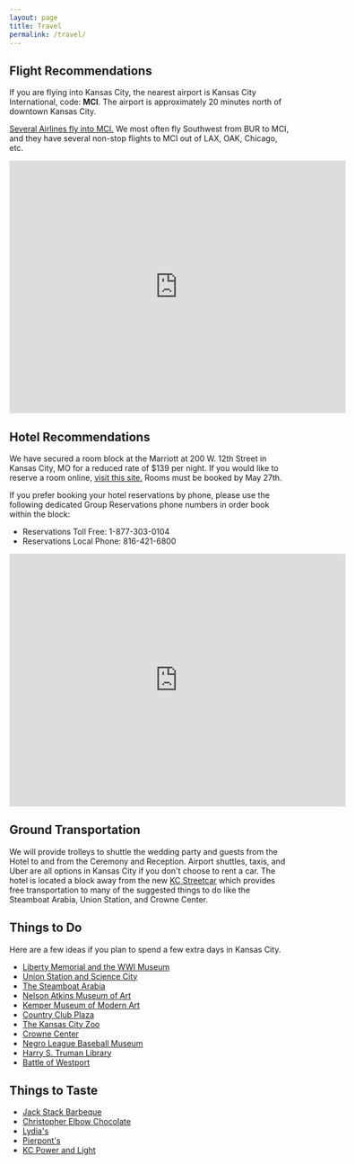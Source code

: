 ```yaml
---
layout: page
title: Travel
permalink: /travel/
---
```


## Flight Recommendations

If you are flying into Kansas City, the nearest airport is Kansas City International, code: **MCI**. The airport is approximately 20 minutes north of downtown Kansas City.

[Several Airlines fly into MCI.](http://www.flykci.com/flight-information/airlines-at-kci/) We most often fly Southwest from BUR to MCI, and they have several non-stop flights to MCI out of LAX, OAK, Chicago, etc.

<iframe src="https://www.google.com/maps/embed?pb=!1m28!1m12!1m3!1d98935.51675000793!2d-94.70854458260976!3d39.203472129492916!2m3!1f0!2f0!3f0!3m2!1i1024!2i768!4f13.1!4m13!3e6!4m5!1s0x87c05e0888e68799%3A0xc3cdd0195d2edaa0!2sKansas+City+International+Airport%2C+Kansas+City%2C+MO+64153%2C+United+States!3m2!1d39.3006427!2d-94.7125937!4m5!1s0x87c0f05c3a99cf1b%3A0x9ccdfaf81d70a39b!2sKansas+City+Marriott+Downtown%2C+West+12th+Street%2C+KCMO%2C+MO!3m2!1d39.100218999999996!2d-94.586304!5e0!3m2!1sen!2sus!4v1457330442453" width="600" height="450" frameborder="0" style="border:0" allowfullscreen></iframe>

## Hotel Recommendations

We have secured a room block at the Marriott at 200 W. 12th Street in Kansas City, MO for a reduced rate of $139 per night. If you would like to reserve a room online, [visit this site.](https://resweb.passkey.com/Resweb.do?mode=welcome_ei_new&eventID=14768875) Rooms must be booked by May 27th. 

If you prefer booking your hotel reservations by phone, please use the following dedicated Group Reservations phone numbers in order book within the block:

- Reservations Toll Free: 1-877-303-0104
- Reservations Local Phone: 816-421-6800

<iframe src="https://www.google.com/maps/embed?pb=!1m18!1m12!1m3!1d3096.2745553194823!2d-94.58849804832649!3d39.100218979439404!2m3!1f0!2f0!3f0!3m2!1i1024!2i768!4f13.1!3m3!1m2!1s0x87c0f05c3a99cf1b%3A0x9ccdfaf81d70a39b!2sKansas+City+Marriott+Downtown!5e0!3m2!1sen!2sus!4v1457330854883" width="600" height="450" frameborder="0" style="border:0" allowfullscreen></iframe>


## Ground Transportation

We will provide trolleys to shuttle the wedding party and guests from the Hotel to and from the Ceremony and Reception. Airport shuttles, taxis, and Uber are all options in Kansas City if you don't choose to rent a car. The hotel is located a block away from the new [KC Streetcar](http://kcstreetcar.org/route/) which provides free transportation to many of the suggested things to do like the Steamboat Arabia, Union Station, and Crowne Center. 

## Things to Do

Here are a few ideas if you plan to spend a few extra days in Kansas City. 

- [Liberty Memorial and the WWI Museum](https://www.theworldwar.org)
- [Union Station and Science City](http://www.unionstation.org)
- [The Steamboat Arabia](http://1856.com)
- [Nelson Atkins Museum of Art](http://www.nelson-atkins.org)
- [Kemper Museum of Modern Art](https://www.kemperart.org)
- [Country Club Plaza](https://countryclubplaza.com)
- [The Kansas City Zoo](http://www.kansascityzoo.org)
- [Crowne Center](https://crowncenter.com)
- [Negro League Baseball Museum](https://www.nlbm.com)
- [Harry S. Truman Library](http://www.trumanlibrary.org)
- [Battle of Westport](http://www.battleofwestport.org)

## Things to Taste

- [Jack Stack Barbeque](http://www.jackstackbbq.com/jack-stack-freight-house.aspx)
- [Christopher Elbow Chocolate](http://www.elbowchocolates.com)
- [Lydia's](http://www.lidias-kc.com)
- [Pierpont's](http://www.pierponts.com)
- [KC Power and Light](http://www.powerandlightdistrict.com/index.cfm)
